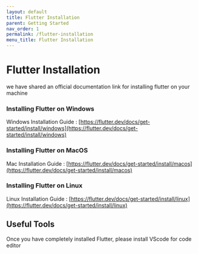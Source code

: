 ```yaml
---
layout: default
title: Flutter Installation
parent: Getting Started
nav_order: 1
permalink: /flutter-installation
menu_title: Flutter Installation
---
```

# Flutter Installation

we have shared an official documentation link for installing flutter on your machine

### Installing Flutter on Windows

Windows Installation Guide : [https://flutter.dev/docs/get-started/install/windows](https://flutter.dev/docs/get-started/install/windows)

### Installing Flutter on MacOS

Mac Installation Guide : [https://flutter.dev/docs/get-started/install/macos](https://flutter.dev/docs/get-started/install/macos)


### Installing Flutter on Linux

Linux Installation Guide : [https://flutter.dev/docs/get-started/install/linux](https://flutter.dev/docs/get-started/install/linux)


## Useful Tools

Once you have completely installed Flutter, please install VScode for code editor